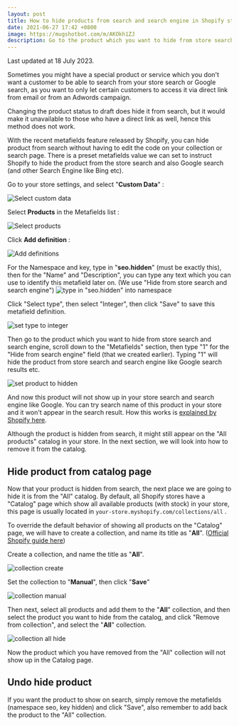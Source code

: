 ```yaml
---
layout: post
title: How to hide products from search and search engine in Shopify store
date: 2021-06-27 17:42 +0800
image: https://mugshotbot.com/m/AKOkh1ZJ
description: Go to the product which you want to hide from store search and search engine, scroll down to the 'Metafields' section, then type "1" for the 'Hide from search engine' field (that we created earlier) ...
---
```


Last updated at 18 July 2023.

Sometimes you might have a special product or service which you don't want a customer to be able to search from your store search or Google search, as you want to only let certain customers to access it via direct link from email or from an Adwords campaign.


Changing the product status to draft does hide it from search, but it would make it unavailable to those who have a direct link as well, hence this method does not work.


With the recent metafields feature released by Shopify, you can hide product from search without having to edit the code on your collection or search page. There is a preset metafields value we can set to instruct Shopify to hide the product from the store search and also Google search (and other Search Engine like Bing etc).

Go to your store settings, and select "**Custom Data**" :

![Select custom data](https://img.yagisoftware.com/2-how-to-hide-products-from-search-in-shopify-store/1custom_data.png)

Select **Products** in the Metafields list :

![Select products](https://img.yagisoftware.com/2-how-to-hide-products-from-search-in-shopify-store/2products.png)

Click **Add definition** :

![Add definitions](https://img.yagisoftware.com/2-how-to-hide-products-from-search-in-shopify-store/3add_def.png)


For the Namespace and key, type in "**seo.hidden**" (must be exactly this), then for the "Name" and "Description", you can type any text which you can use to identify this metafield later on. (We use "Hide from store search and search engine")
![type in "seo.hidden" into namespace](https://img.yagisoftware.com/2-how-to-hide-products-from-search-in-shopify-store/4namespace.png)


Click "Select type", then select "Integer", then click "Save" to save this metafield definition.

![set type to integer](https://img.yagisoftware.com/2-how-to-hide-products-from-search-in-shopify-store/5integer.png)


Then go to the product which you want to hide from store search and search engine, scroll down to the "Metafields" section, then type "1" for the "Hide from search engine" field (that we created earlier). Typing "1" will hide the product from store search and search engine like Google search results etc.


![set product to hidden](https://img.yagisoftware.com/2-how-to-hide-products-from-search-in-shopify-store/6set_hidden.png)




And now this product will not show up in your store search and search engine like Google. You can try search name of this product in your store and it won't appear in the search result. How this works is [explained by Shopify here](https://shopify.dev/tutorials/manage-seo-data-with-admin-api#hide-a-resource-from-search-engines-and-sitemaps).


Although the product is hidden from search, it might still appear on the "All products" catalog in your store. In the next section, we will look into how to remove it from the catalog.


## Hide product from catalog page

Now that your product is hidden from search, the next place we are going to hide it is from the "All" catalog. By default, all Shopify stores have a "Catalog" page which show all available products (with stock) in your store, this page is usually located in `your-store.myshopify.com/collections/all` .



To override the default behavior of showing all products on the "Catalog" page, we will have to create a collection, and name its title as "**All**". ([Official Shopify guide here](https://help.shopify.com/en/manual/online-store/themes/change-catalog-page))



Create a collection, and name the title as "**All**".

![collection create](https://img.yagisoftware.com/2-how-to-hide-products-from-search-in-shopify-store/collection1.png)


Set the collection to "**Manual**", then click "**Save**"

![collection manual](https://img.yagisoftware.com/2-how-to-hide-products-from-search-in-shopify-store/collection2.png)



Then next, select all products and add them to the "**All**" collection, and then select the product you want to hide from the catalog, and click "Remove from collection", and select the "**All**" collection.

![collection all hide](https://img.yagisoftware.com/2-how-to-hide-products-from-search-in-shopify-store/collection3.png)



Now the product which you have removed from the "All" collection will not show up in the Catalog page.



## Undo hide product

If you want the product to show on search, simply remove the metafields (namespace seo, key hidden) and click "Save", also remember to add back the product to the "All" collection.
